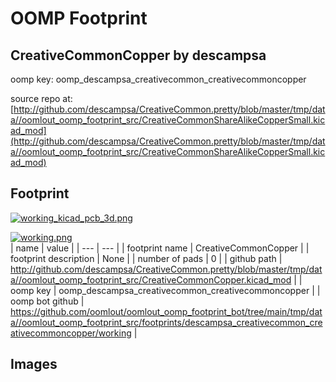 # OOMP Footprint  
## CreativeCommonCopper  by descampsa  
  
oomp key: oomp_descampsa_creativecommon_creativecommoncopper  
  
source repo at: [http://github.com/descampsa/CreativeCommon.pretty/blob/master/tmp/data//oomlout_oomp_footprint_src/CreativeCommonShareAlikeCopperSmall.kicad_mod](http://github.com/descampsa/CreativeCommon.pretty/blob/master/tmp/data//oomlout_oomp_footprint_src/CreativeCommonShareAlikeCopperSmall.kicad_mod)  
## Footprint  
  
[![working_kicad_pcb_3d.png](working_kicad_pcb_3d_600.png)](working_kicad_pcb_3d.png)  
  
[![working.png](working_600.png)](working.png)  
| name | value | 
| --- | --- | 
| footprint name | CreativeCommonCopper | 
| footprint description | None | 
| number of pads | 0 | 
| github path | http://github.com/descampsa/CreativeCommon.pretty/blob/master/tmp/data//oomlout_oomp_footprint_src/CreativeCommonCopper.kicad_mod | 
| oomp key | oomp_descampsa_creativecommon_creativecommoncopper | 
| oomp bot github | https://github.com/oomlout/oomlout_oomp_footprint_bot/tree/main/tmp/data//oomlout_oomp_footprint_src/footprints/descampsa_creativecommon_creativecommoncopper/working | 
## Images  

